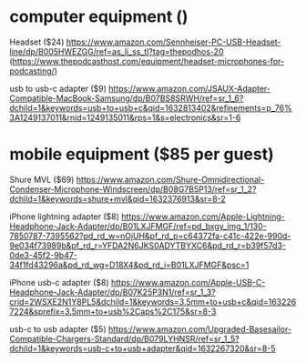 # computer equipment ()
Headset ($24)
https://www.amazon.com/Sennheiser-PC-USB-Headset-line/dp/B005HWEZGG/ref=as_li_ss_tl?tag=thepodhos-20
(https://www.thepodcasthost.com/equipment/headset-microphones-for-podcasting/)

usb to usb-c adapter ($9)
https://www.amazon.com/JSAUX-Adapter-Compatible-MacBook-Samsung/dp/B07BS8SRWH/ref=sr_1_6?dchild=1&keywords=usb+to+usb+c&qid=1632813402&refinements=p_76%3A1249137011&rnid=1249135011&rps=1&s=electronics&sr=1-6

# mobile equipment ($85 per guest)
Shure MVL ($69)
https://www.amazon.com/Shure-Omnidirectional-Condenser-Microphone-Windscreen/dp/B08G7B5P13/ref=sr_1_2?dchild=1&keywords=shure+mvl&qid=1632376913&sr=8-2

iPhone lightning adapter ($8)
https://www.amazon.com/Apple-Lightning-Headphone-Jack-Adapter/dp/B01LXJFMGF/ref=pd_bxgy_img_1/130-7850787-7395562?pd_rd_w=nOjUH&pf_rd_p=c64372fa-c41c-422e-990d-9e034f73989b&pf_rd_r=YFDA2N6JKS0ADYTBYXC6&pd_rd_r=b39f57d3-0de3-45f2-9b47-34f1fd43296a&pd_rd_wg=D18X4&pd_rd_i=B01LXJFMGF&psc=1

iPhone usb-c adapter ($8)
https://www.amazon.com/Apple-USB-C-Headphone-Jack-Adapter/dp/B07K25P3N1/ref=sr_1_3?crid=2WSXE2N1Y8PL5&dchild=1&keywords=3.5mm+to+usb+c&qid=1632267224&sprefix=3.5mm+to+usb%2Caps%2C175&sr=8-3

usb-c to usb adapter ($5)
https://www.amazon.com/Upgraded-Basesailor-Compatible-Chargers-Standard/dp/B079LYHNSR/ref=sr_1_5?dchild=1&keywords=usb-c+to+usb+adapter&qid=1632267320&sr=8-5
